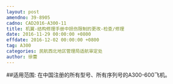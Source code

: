 ```yaml
---
layout: post
amendno: 39-8905
cadno: CAD2016-A300-11
title: 机翼-结构修理手册中损伤限制的更改-检查/修理
date: 2016-11-29 00:00:00 +0800
effdate: 2016-12-02 00:00:00 +0800
tag: A300
categories: 民航西北地区管理局适航审定处
author: 徐蕾
---
```


##适用范围:
在中国注册的所有型号、所有序列号的A300-600飞机。

